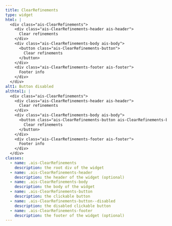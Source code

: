 ```yaml
---
title: ClearRefinements
type: widget
html: |
  <div class="ais-ClearRefinements">
    <div class="ais-ClearRefinements-header ais-header">
      Clear refinements
    </div>
    <div class="ais-ClearRefinements-body ais-body">
      <button class="ais-ClearRefinements-button">
        Clear refinements
      </button>
    </div>
    <div class="ais-ClearRefinements-footer ais-footer">
      Footer info
    </div>
  </div>
alt1: Button disabled
althtml1: |
  <div class="ais-ClearRefinements">
    <div class="ais-ClearRefinements-header ais-header">
      Clear refinements
    </div>
    <div class="ais-ClearRefinements-body ais-body">
      <button class="ais-ClearRefinements-button ais-ClearRefinements-button--disabled" disabled>
        Clear refinements
      </button>
    </div>
    <div class="ais-ClearRefinements-footer ais-footer">
      Footer info
    </div>
  </div>
classes:
  - name: .ais-ClearRefinements
    description: the root div of the widget
  - name: .ais-ClearRefinements-header
    description: the header of the widget (optional)
  - name: .ais-ClearRefinements-body
    description: the body of the widget
  - name: .ais-ClearRefinements-button
    description: the clickable button
  - name: .ais-ClearRefinements-button--disabled
    description: the disabled clickable button
  - name: .ais-ClearRefinements-footer
    description: the footer of the widget (optional)
---
```

